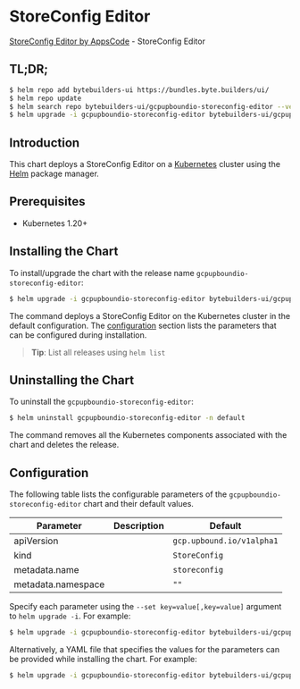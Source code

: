 # StoreConfig Editor

[StoreConfig Editor by AppsCode](https://byte.builders) - StoreConfig Editor

## TL;DR;

```bash
$ helm repo add bytebuilders-ui https://bundles.byte.builders/ui/
$ helm repo update
$ helm search repo bytebuilders-ui/gcpupboundio-storeconfig-editor --version=v0.4.18
$ helm upgrade -i gcpupboundio-storeconfig-editor bytebuilders-ui/gcpupboundio-storeconfig-editor -n default --create-namespace --version=v0.4.18
```

## Introduction

This chart deploys a StoreConfig Editor on a [Kubernetes](http://kubernetes.io) cluster using the [Helm](https://helm.sh) package manager.

## Prerequisites

- Kubernetes 1.20+

## Installing the Chart

To install/upgrade the chart with the release name `gcpupboundio-storeconfig-editor`:

```bash
$ helm upgrade -i gcpupboundio-storeconfig-editor bytebuilders-ui/gcpupboundio-storeconfig-editor -n default --create-namespace --version=v0.4.18
```

The command deploys a StoreConfig Editor on the Kubernetes cluster in the default configuration. The [configuration](#configuration) section lists the parameters that can be configured during installation.

> **Tip**: List all releases using `helm list`

## Uninstalling the Chart

To uninstall the `gcpupboundio-storeconfig-editor`:

```bash
$ helm uninstall gcpupboundio-storeconfig-editor -n default
```

The command removes all the Kubernetes components associated with the chart and deletes the release.

## Configuration

The following table lists the configurable parameters of the `gcpupboundio-storeconfig-editor` chart and their default values.

|     Parameter      | Description |               Default                |
|--------------------|-------------|--------------------------------------|
| apiVersion         |             | <code>gcp.upbound.io/v1alpha1</code> |
| kind               |             | <code>StoreConfig</code>             |
| metadata.name      |             | <code>storeconfig</code>             |
| metadata.namespace |             | <code>""</code>                      |


Specify each parameter using the `--set key=value[,key=value]` argument to `helm upgrade -i`. For example:

```bash
$ helm upgrade -i gcpupboundio-storeconfig-editor bytebuilders-ui/gcpupboundio-storeconfig-editor -n default --create-namespace --version=v0.4.18 --set apiVersion=gcp.upbound.io/v1alpha1
```

Alternatively, a YAML file that specifies the values for the parameters can be provided while
installing the chart. For example:

```bash
$ helm upgrade -i gcpupboundio-storeconfig-editor bytebuilders-ui/gcpupboundio-storeconfig-editor -n default --create-namespace --version=v0.4.18 --values values.yaml
```
